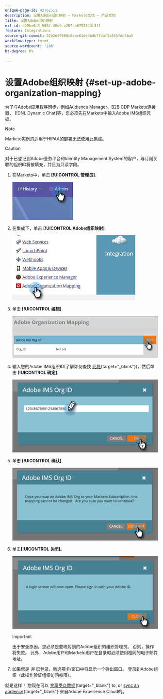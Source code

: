 ```yaml
---
unique-page-id: 42762511
description: 设置Adobe组织映射 — Marketo文档 — 产品文档
title: 设置Adobe组织映射
exl-id: d20be0d5-508f-40b9-a267-b6752643c311
feature: Integrations
source-git-commit: 02b2e39580c5eac63de4b4b7fdaf2a835fdd4ba5
workflow-type: tm+mt
source-wordcount: '206'
ht-degree: 0%

---
```


# 设置Adobe组织映射 {#set-up-adobe-organization-mapping}

为了与Adobe应用程序同步，例如Audience Manager、B2B CDP Marketo连接器、 [!DNL Dynamic Chat]等，您必须先在Marketo中输入Adobe IMS组织凭据。

>[!NOTE]
>
>Marketo实例的适用于HIPAA的部署无法使用此集成。

>[!CAUTION]
>
>对于已登记到Adobe业务平台和Identity Management System的客户，与订阅关联的组织ID将被填充，并且为只读字段。

1. 在Marketo中，单击 **[!UICONTROL 管理员]**.

   ![](assets/set-up-adobe-experience-cloud-audience-sharing-1.png)

1. 在集成下，单击 **[!UICONTROL Adobe组织映射]**.

   ![](assets/set-up-adobe-experience-cloud-audience-sharing-2.png)

1. 单击 **[!UICONTROL 编辑]**.

   ![](assets/set-up-adobe-experience-cloud-audience-sharing-3.png)

1. 输入您的Adobe IMS组织ID(了解如何查找 [此处](https://experienceleague.adobe.com/docs/control-panel/using/faq.html){target="_blank"})，然后单击 **[!UICONTROL 确定]**.

   ![](assets/set-up-adobe-experience-cloud-audience-sharing-4.png)

1. 单击 **[!UICONTROL 确认]**.

   ![](assets/set-up-adobe-experience-cloud-audience-sharing-5.png)

1. 单击&#x200B;**[!UICONTROL 关闭]**。

   ![](assets/set-up-adobe-experience-cloud-audience-sharing-6.png)

   >[!IMPORTANT]
   >
   >出于安全原因，您必须是要映射到的Adobe组织的组织管理员。 否则，操作将失败。 此外，Adobe用户和Marketo用户在登录时必须使用相同的电子邮件地址。

1. 如果您是 _非_ 已登录，新选项卡/窗口中将显示一个弹出窗口。 登录到Adobe组织（此操作验证组织访问权限）。

就是这样！ 您现在可以 [共享受众数据](/help/marketo/product-docs/core-marketo-concepts/smart-lists-and-static-lists/static-lists/send-a-list-to-adobe-experience-cloud.md){target="_blank"} to, or [sync an audience](/help/marketo/product-docs/adobe-experience-cloud-integrations/sync-an-audience-from-adobe-experience-cloud.md){target="_blank"} 来自Adobe Experience Cloud的。
